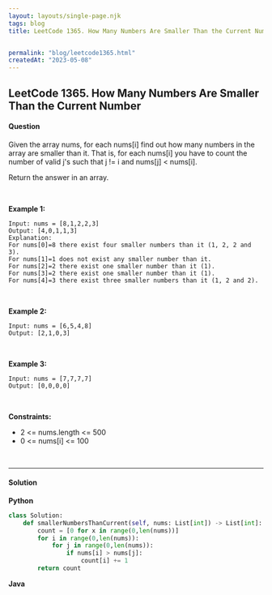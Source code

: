 ```yaml
---
layout: layouts/single-page.njk
tags: blog
title: LeetCode 1365. How Many Numbers Are Smaller Than the Current Number


permalink: "blog/leetcode1365.html"
createdAt: "2023-05-08"
---
```


## LeetCode 1365. How Many Numbers Are Smaller Than the Current Number





#### Question
Given the array nums, for each nums[i] find out how many numbers in the array are smaller than it. That is, for each nums[i] you have to count the number of valid j's such that j != i and nums[j] < nums[i].

Return the answer in an array.

<p>&nbsp;</p>

**Example 1:**

    Input: nums = [8,1,2,2,3]
    Output: [4,0,1,1,3]
    Explanation: 
    For nums[0]=8 there exist four smaller numbers than it (1, 2, 2 and 3). 
    For nums[1]=1 does not exist any smaller number than it.
    For nums[2]=2 there exist one smaller number than it (1). 
    For nums[3]=2 there exist one smaller number than it (1). 
    For nums[4]=3 there exist three smaller numbers than it (1, 2 and 2).

<p>&nbsp;</p>

**Example 2:**

    Input: nums = [6,5,4,8]
    Output: [2,1,0,3]

<p>&nbsp;</p>

**Example 3:**

    Input: nums = [7,7,7,7]
    Output: [0,0,0,0]

<p>&nbsp;</p>


**Constraints:**

* 2 <= nums.length <= 500
* 0 <= nums[i] <= 100



<p>&nbsp;</p>

---
  

#### Solution
**Python**
```Python
class Solution:
    def smallerNumbersThanCurrent(self, nums: List[int]) -> List[int]:
        count = [0 for x in range(0,len(nums))]
        for i in range(0,len(nums)):
            for j in range(0,len(nums)):
                if nums[i] > nums[j]:
                    count[i] += 1
        return count
```

**Java**